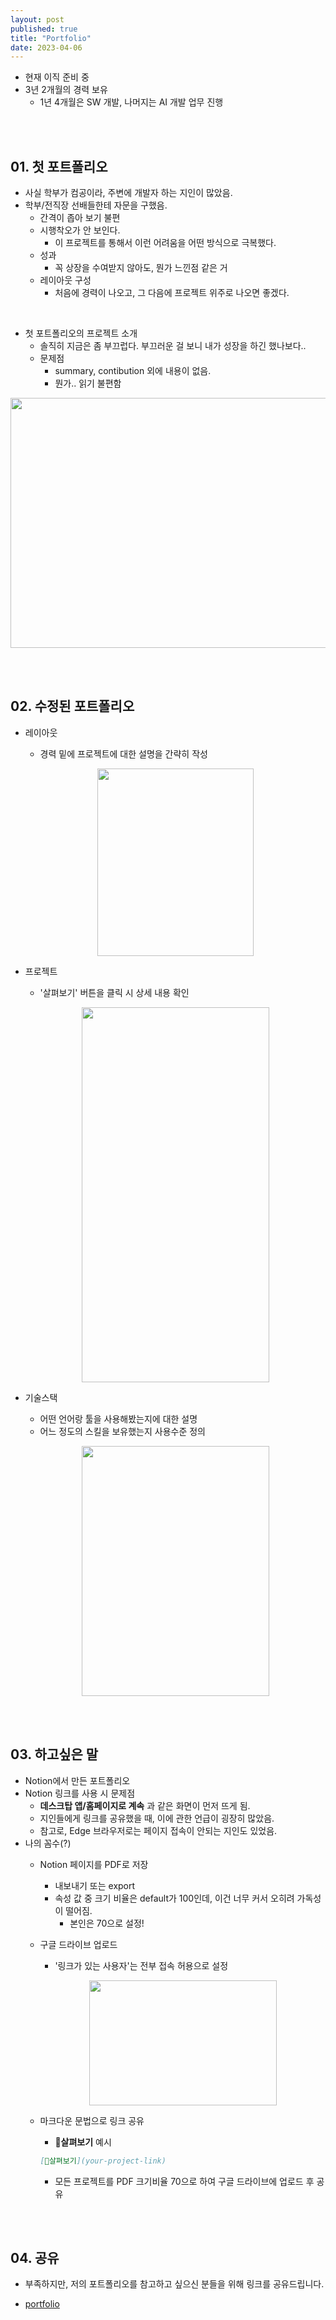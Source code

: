 ```yaml
---
layout: post
published: true
title: "Portfolio"
date: 2023-04-06
---
```


- 현재 이직 준비 중 <br/>
- 3년 2개월의 경력 보유
  - 1년 4개월은 SW 개발, 나머지는 AI 개발 업무 진행

<br/><br/>

## 01. 첫 포트폴리오

- 사실 학부가 컴공이라, 주변에 개발자 하는 지인이 많았음.
- 학부/전직장 선배들한테 자문을 구했음.
  - 간격이 좁아 보기 불편
  - 시행착오가 안 보인다.
    - 이 프로젝트를 통해서 이런 어려움을 어떤 방식으로 극복했다.
  - 성과
    - 꼭 상장을 수여받지 않아도, 뭔가 느낀점 같은 거
  - 레이아웃 구성
    - 처음에 경력이 나오고, 그 다음에 프로젝트 위주로 나오면 좋겠다.

<br/>

- 첫 포트폴리오의 프로젝트 소개
  - 솔직히 지금은 좀 부끄럽다. 부끄러운 걸 보니 내가 성장을 하긴 했나보다..
  - 문제점
    - summary, contibution 외에 내용이 없음.
    - 뭔가.. 읽기 불편함

<p align="center"><img src="https://user-images.githubusercontent.com/33558083/230791637-e28befe7-b827-4ffe-9042-d6f0af823157.JPG" height="400px" width="600px"></p>


<br/><br/>

## 02. 수정된 포트폴리오

- 레이아웃
  - 경력 밑에 프로젝트에 대한 설명을 간략히 작성
    
  <p align="center"><img src="https://user-images.githubusercontent.com/33558083/230791639-01083665-86f7-4934-bf96-8b3970a978e5.JPG" height="300px" width="250px"></p>

- 프로젝트
  - '살펴보기' 버튼을 클릭 시 상세 내용 확인

  <p align="center"><img src="https://user-images.githubusercontent.com/33558083/230791640-9fdfef10-4367-43f6-a851-c8c642bc6614.JPG" height="600px" width="300px"></p>

- 기술스택
  - 어떤 언어랑 툴을 사용해봤는지에 대한 설명
  - 어느 정도의 스킬을 보유했는지 사용수준 정의

  <p align="center"><img src="https://user-images.githubusercontent.com/33558083/230791641-e337dbcb-99cd-4b13-b3e8-adb5ee9d426f.JPG" height="400px" width="300px"></p>


<br/><br/>

## 03. 하고싶은 말

- Notion에서 만든 포트폴리오
- Notion 링크를 사용 시 문제점
  - **데스크탑 앱/홈페이지로 계속** 과 같은 화면이 먼저 뜨게 됨.
  - 지인들에게 링크를 공유했을 때, 이에 관한 언급이 굉장히 많았음.
  - 참고로, Edge 브라우저로는 페이지 접속이 안되는 지인도 있었음.
- 나의 꼼수(?)
  - Notion 페이지를 PDF로 저장
    - 내보내기 또는 export
    - 속성 값 중 크기 비율은 default가 100인데, 이건 너무 커서 오히려 가독성이 떨어짐.
      - 본인은 70으로 설정!
  - 구글 드라이브 업로드
    - '링크가 있는 사용자'는 전부 접속 허용으로 설정

    <p align="center"><img src="https://user-images.githubusercontent.com/33558083/230791643-e0bfc6e9-8a83-4527-b16c-6c220c8373bd.JPG" height="200px" width="300px"></p>

  - 마크다운 문법으로 링크 공유
    - **🔎살펴보기** 예시
    
    ```markdown
    [🔎살펴보기](your-project-link)
    ```

    - 모든 프로젝트를 PDF 크기비율 70으로 하여 구글 드라이브에 업로드 후 공유


<br/><br/>

## 04. 공유

- 부족하지만, 저의 포트폴리오를 참고하고 싶으신 분들을 위해 링크를 공유드립니다.

- [portfolio](https://drive.google.com/file/d/1pOeXa_wl5TB6bpQ9we33SF6YSlRX9zaq/view)